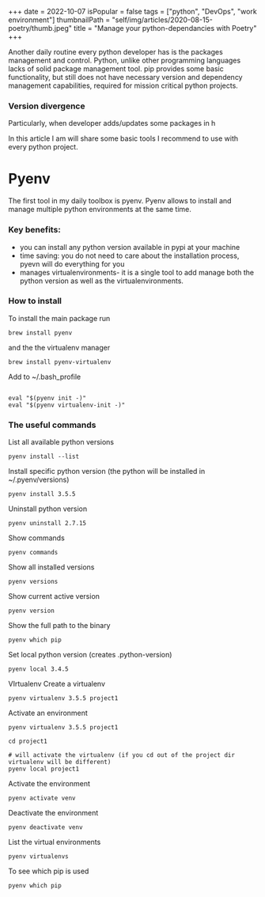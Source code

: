 +++
date = 2022-10-07
isPopular = false
tags = ["python", "DevOps", "work environment"]
thumbnailPath = "self/img/articles/2020-08-15-poetry/thumb.jpeg" 
title = "Manage your python-dependancies with Poetry"
+++

Another daily routine every python developer has is the packages management and control.
Python, unlike other programming languages lacks of solid package management tool.
pip provides some basic functionality, but still does not have necessary version and 
dependency management capabilities, required for mission critical python projects.

### Version divergence
Particularly, when developer adds/updates some packages in h



In this article I am will share some basic tools I recommend to use with 
every python project.

# Pyenv
The first tool in my daily toolbox is pyenv.
Pyenv allows to install and manage multiple python environments at the same time.

### Key benefits: 
- you can install any python version available in pypi at your machine
- time saving: you do not need to care about the installation process, pyevn will do everything for you
- manages virtualenvironments- it is a single tool to add manage both the python version
as well as the virtualenvironments.

### How to install
To install the main package run
```shell
brew install pyenv
```
and the the virtualenv manager
```shell
brew install pyenv-virtualenv
```

Add to ~/.bash_profile 
```shell

eval "$(pyenv init -)"
eval "$(pyenv virtualenv-init -)"
```

### The useful commands
List all available python versions
```shell
pyenv install --list
```

Install specific python version (the python will be installed in ~/.pyenv/versions)
```shell
pyenv install 3.5.5
```

Uninstall python version
```shell
pyenv uninstall 2.7.15
```

Show commands
```shell
pyenv commands
```

Show all installed versions
```shell
pyenv versions
```

Show current active version
```shell
pyenv version
```


Show the full path to the binary
```shell
pyenv which pip
```


Set local python version (creates .python-version)
```shell
pyenv local 3.4.5
```

VIrtualenv
Create a virtualenv
```shell
pyenv virtualenv 3.5.5 project1
```

Activate an environment 
```shell
pyenv virtualenv 3.5.5 project1

cd project1

# will activate the virtualenv (if you cd out of the project dir virtualenv will be different)
pyenv local project1
```

Activate the environment
```shell
pyenv activate venv
```
Deactivate the environment
```shell
pyenv deactivate venv
```

List the virtual environments
```shell
pyenv virtualenvs
```

To see which pip is used
```shell
pyenv which pip
```









